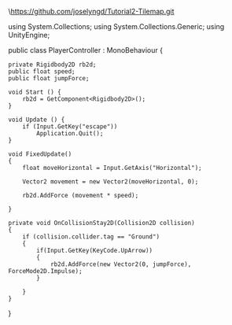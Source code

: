 \\https://github.com/joselyngd/Tutorial2-Tilemap.git

using System.Collections;
using System.Collections.Generic;
using UnityEngine;

public class PlayerController : MonoBehaviour {

    private Rigidbody2D rb2d;
    public float speed;
    public float jumpForce;

	void Start () {
        rb2d = GetComponent<Rigidbody2D>();
	}
	
	void Update () {
        if (Input.GetKey("escape"))
            Application.Quit();
    }

    void FixedUpdate()
    {
        float moveHorizontal = Input.GetAxis("Horizontal");

        Vector2 movement = new Vector2(moveHorizontal, 0);

        rb2d.AddForce (movement * speed);

    }

    private void OnCollisionStay2D(Collision2D collision)
    {
        if (collision.collider.tag == "Ground")
        {
            if(Input.GetKey(KeyCode.UpArrow))
            {
                rb2d.AddForce(new Vector2(0, jumpForce), ForceMode2D.Impulse);
            }

        }
    }
}

